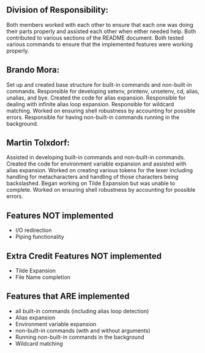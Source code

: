 ## Division of Responsibility:

Both members worked with each other to ensure that each one was doing their parts properly and assisted each other when either needed help. Both contributed to various sections of 
the README document. Both tested various commands to ensure that the implemented features were working properly.

## Brando Mora:
Set up and created base structure for built-in commands and non-built-in commands. Responsible for developing setenv, printenv, unsetenv, cd, alias, unalias, and bye. Created the code for alias expansion. Responsible for dealing with infinite alias loop expansion. Responsible for wildcard matching. Worked on ensuring shell robustness by accounting for possible errors. Responsible for having non-built-in commands running in the background.

## Martin Tolxdorf:
Assisted in developing built-in commands and non-built-in commands. Created the code for environment variable expansion and assisted with alias expansion.
Worked on creating various tokens for the lexer including handling for metacharacters and handling of those characters being backslashed. Began working on Tilde Expansion
but was unable to complete. Worked on ensuring shell robustness by accounting for possible errors.

## Features NOT implemented
* I/O redirection
* Piping functionality

## Extra Credit Features NOT implemented
* Tilde Expansion
* File Name completion

## Features that ARE implemented
* all built-in commands (including alias loop detection)
* Alias expansion
* Environment variable expansion
* non-built-in commands (with and without arguments)
* Running non-built-in commands in the background
* Wildcard matching






